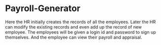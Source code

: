 # Payroll-Generator
Here the HR initially creates the records of all the employees.
Later the HR can modify the existing records and even add up the record of new employee.
The employees will be given a login id and password to sign up themselves.
And the employee can view their payroll and appraisal.
